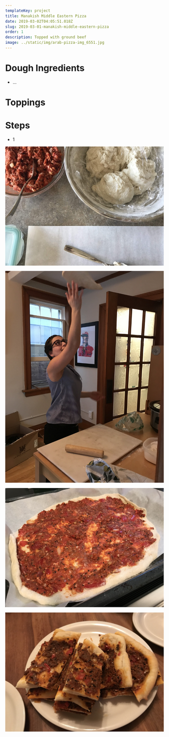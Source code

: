 ```yaml
---
templateKey: project
title: Manakish Middle Eastern Pizza
date: 2019-03-02T04:05:51.018Z
slug: 2019-03-01-manakish-middle-eastern-pizza
order: 1
description: Topped with ground beef
image: ../static/img/arab-pizza-img_6551.jpg
---
```


# Dough Ingredients

- ...

# Toppings

# Steps

- 1

![](/img/arab-pizza-img_7100.jpg)

![](/img/arab-pizza-img_6545.jpg)

![](/img/arab-pizza-img_6542.jpg)

![](/img/arab-pizza-img_6549.jpg)
